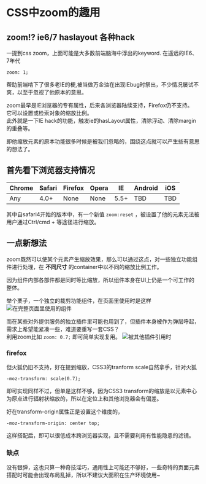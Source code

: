 # CSS中zoom的趣用

## zoom!? ie6/7 haslayout 各种hack

一提到css zoom，上面可能是大多数前端脑海中浮出的keyword. 在遥远的IE6、7年代

```
zoom: 1;
```
帮助前端啃下了很多老IE的梗,被当做万金油在出现IEbug时祭出，不少情况屡试不爽，以至于忽视了他原本的意思。

zoom最早是IE浏览器的专有属性，后来各浏览器陆续支持，Firefox仍不支持。    
它可以设置或检索对象的缩放比例。    
此外就是一下IE hack的功能，触发ie的hasLayout属性，清除浮动、清除margin的重叠等。

即他缩放元素的原本功能很多时候是被我们忽略的，围绕这点就可以产生些有意思的想法了。

## 首先看下浏览器支持情况

<table>
<thead>
<tr>
<th class="chrome"><span>Chrome</span></th>
<th class="safari"><span>Safari</span></th>
<th class="firefox"><span>Firefox</span></th>
<th class="opera"><span>Opera</span></th>
<th class="ie"><span>IE</span></th>
<th class="android"><span>Android</span></th>
<th class="iOS"><span>iOS</span></th>
</tr>
</thead>
<tbody>
<tr>
<td class="yep" data-browser-name="Chrome">Any</td>
<td class="yep" data-browser-name="Safari">4.0+</td>
<td class="nope" data-browser-name="Firefox">None</td>
<td class="nope" data-browser-name="Opera">None</td>
<td class="yep" data-browser-name="IE">5.5+</td>
<td class="yep-nope" data-browser-name="Android">TBD</td>
<td class="yep-nope" data-browser-name="iOS">TBD</td>
</tr>
</tbody>
</table>

其中自safari4开始的版本中，有一个新值 ```zoom:reset``` ，被设置了他的元素无法被用户通过Ctrl/cmd + 等途径进行缩放。

## 一点新想法

zoom既然可以使某个元素产生缩放效果，那么可以通过这点，对一些独立功能组件进行处理，在 __不同尺寸__ 的container中以不同的缩放比例工作。

因为组件内部各部件都是同时等比缩放，所以组件本身在UI上仍是一个可工作的整体。

举个栗子，一个独立的裁剪功能组件，在页面里使用时是这样
![在完整页面里使用的组件](http://gtms04.alicdn.com/tps/i4/TB1Y_cqHXXXXXbbXVXXzkv4TXXX-2040-1154.png)

而在某些对外提供服务的独立插件里可能也用到了，但插件本身被作为弹层呼起，需求上希望能紧凑一些，难道要重写一套CSS？    
利用zoom比如 ``` zoom: 0.7; ``` 即可简单实现复用。
![被其他插件引用时](http://gtms01.alicdn.com/tps/i1/TB1l6AAHXXXXXXTXpXXpyHO6VXX-1604-1196.png)

### firefox

但火狐仍旧不支持，好在提到缩放，CSS3的tranform scale自然拿手，针对火狐 

```
-moz-transform: scale(0.7);
```

即可实现同样不过，但单是这样不够，因为CSS3 transform的缩放是以元素中心为原点进行辐射状缩放的，所以在定位上和其他浏览器会有偏差。

好在transform-origin属性正是设置这个维度的，
```
-moz-transform-origin: center top;
```

这样搭配后，即可以很低成本跨浏览器实现，且不需要利用有性能隐患的滤镜。

### 缺点

没有银弹，这也只算一种奇技淫巧，通用性上可能还不够好，一些奇特的页面元素搭配时可能会出现布局乱掉，所以不建议大面积在生产环境使用~
